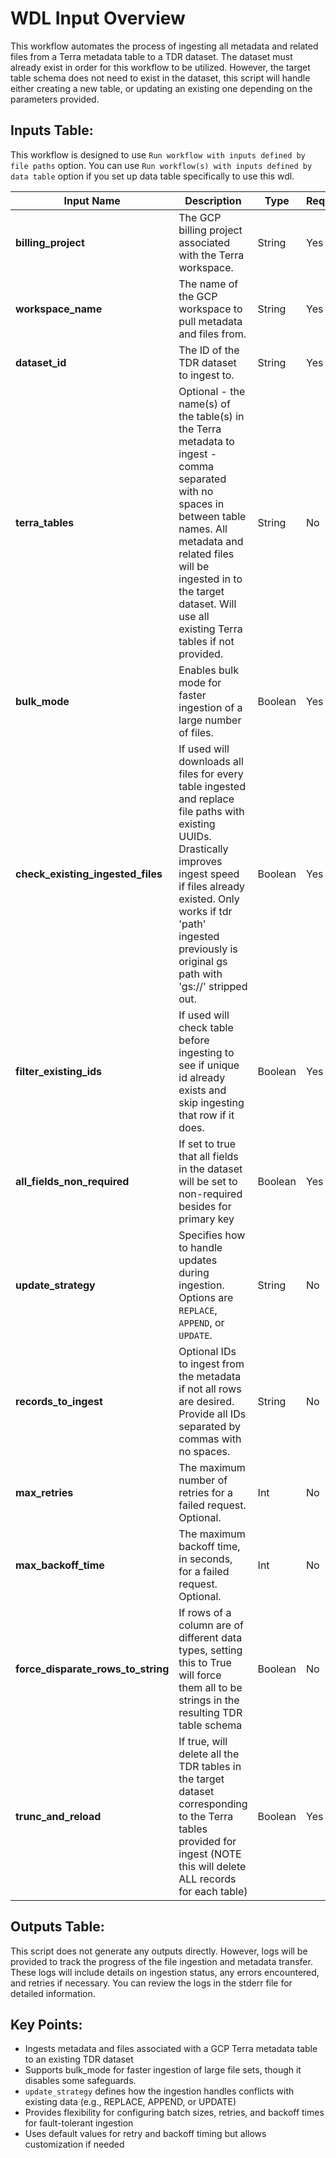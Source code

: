 # WDL Input Overview
This workflow automates the process of ingesting all metadata and related files from a Terra metadata table to a TDR dataset. The dataset must already exist in order for this workflow to be utilized. However, the target table schema does not need to exist in the dataset, this script will handle either creating a new table, or updating an existing one depending on the parameters provided.

## Inputs Table:
 This workflow is designed to use `Run workflow with inputs defined by file paths` option. You can use `Run workflow(s) with inputs defined by data table` option if you set up data table specifically to use this wdl.

| Input Name                         | Description                                                                                                                                                                                                                                                     | Type    | Required | Default                                    |
|------------------------------------|-----------------------------------------------------------------------------------------------------------------------------------------------------------------------------------------------------------------------------------------------------------------|---------|----------|--------------------------------------------|
| **billing_project**                | The GCP billing project associated with the Terra workspace.                                                                                                                                                                                                    | String  | Yes      | N/A                                        |
| **workspace_name**                 | The name of the GCP workspace to pull metadata and files from.                                                                                                                                                                                                  | String  | Yes      | N/A                                        |
| **dataset_id**                     | The ID of the TDR dataset to ingest to.                                                                                                                                                                                                                         | String  | Yes      | N/A                                        |
| **terra_tables**                   | Optional - the name(s) of the table(s) in the Terra metadata to ingest - comma separated with no spaces in between table names. All metadata and related files will be ingested in to the target dataset. Will use all existing Terra tables if not provided.   | String  | No       | All existing tables in the Terra workspace |
| **bulk_mode**                      | Enables bulk mode for faster ingestion of a large number of files.                                                                                                                                                                                              | Boolean | Yes      | N/A                                        |
| **check_existing_ingested_files**  | If used will downloads all files for every table ingested and replace file paths with existing UUIDs. Drastically improves ingest speed if files already existed. Only works if tdr 'path' ingested previously is original gs path with 'gs://' stripped out.   | Boolean | Yes      | N/A                                        |
| **filter_existing_ids**            | If used will check table before ingesting to see if unique id already exists and skip ingesting that row if it does.                                                                                                                                            | Boolean | Yes      | N/A                                        |
| **all_fields_non_required**        | If set to true that all fields in the dataset will be set to non-required besides for primary key                                                                                                                                                               | Boolean | Yes      | N/A                                        |
| **update_strategy**                | Specifies how to handle updates during ingestion. Options are `REPLACE`, `APPEND`, or `UPDATE`.                                                                                                                                                                 | String  | No       | `REPLACE`                                  |
| **records_to_ingest**              | Optional IDs to ingest from the metadata if not all rows are desired. Provide all IDs separated by commas with no spaces.                                                                                                                                       | String  | No       | N/A                                        |
| **max_retries**                    | The maximum number of retries for a failed request. Optional.                                                                                                                                                                                                   | Int     | No       | 5                                          |
| **max_backoff_time**               | The maximum backoff time, in seconds, for a failed request. Optional.                                                                                                                                                                                           | Int     | No       | 300                                        |
| **force_disparate_rows_to_string** | If rows of a column are of different data types, setting this to True will force them all to be strings in the resulting TDR table schema                                                                                                                       | Boolean | No       | true                                       |
| **trunc_and_reload**               | If true, will delete all the TDR tables in the target dataset corresponding to the Terra tables provided for ingest (NOTE this will delete ALL records for each table)                                                                                          | Boolean | Yes      | N/A                                        |

## Outputs Table:
This script does not generate any outputs directly. However, logs will be provided to track the progress of the file ingestion and metadata transfer. These logs will include details on ingestion status, any errors encountered, and retries if necessary. You can review the logs in the stderr file for detailed information.

## Key Points:
* Ingests metadata and files associated with a GCP Terra metadata table to an existing TDR dataset
* Supports bulk_mode for faster ingestion of large file sets, though it disables some safeguards.
* `update_strategy` defines how the ingestion handles conflicts with existing data (e.g., REPLACE, APPEND, or UPDATE)
* Provides flexibility for configuring batch sizes, retries, and backoff times for fault-tolerant ingestion
* Uses default values for retry and backoff timing but allows customization if needed
